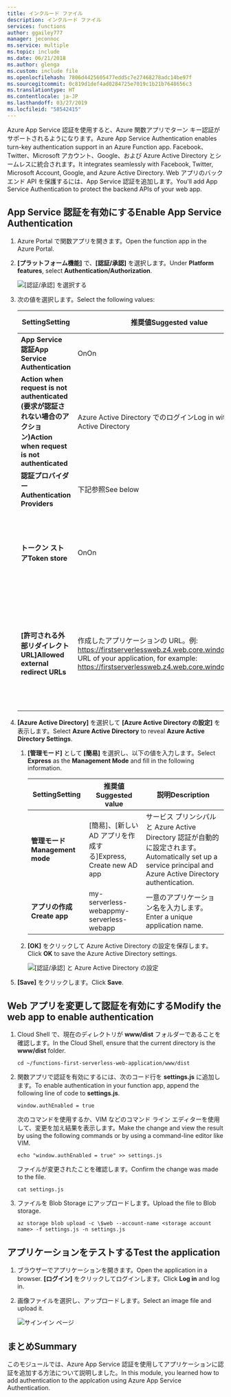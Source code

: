 ```yaml
---
title: インクルード ファイル
description: インクルード ファイル
services: functions
author: ggailey777
manager: jeconnoc
ms.service: multiple
ms.topic: include
ms.date: 06/21/2018
ms.author: glenga
ms.custom: include file
ms.openlocfilehash: 7806d4425605477edd5c7e27468278adc14be97f
ms.sourcegitcommit: 0c819d1def4ad0284725e7019c1b21b7648656c3
ms.translationtype: HT
ms.contentlocale: ja-JP
ms.lasthandoff: 03/27/2019
ms.locfileid: "58542415"
---
```

<span data-ttu-id="816ea-103">Azure App Service 認証を使用すると、Azure 関数アプリでターン キー認証がサポートされるようになります。</span><span class="sxs-lookup"><span data-stu-id="816ea-103">Azure App Service Authentication enables turn-key authentication support in an Azure Function app.</span></span> <span data-ttu-id="816ea-104">Facebook、Twitter、Microsoft アカウント、Google、および Azure Active Directory とシームレスに統合されます。</span><span class="sxs-lookup"><span data-stu-id="816ea-104">It integrates seamlessly with Facebook, Twitter, Microsoft Account, Google, and Azure Active Directory.</span></span> <span data-ttu-id="816ea-105">Web アプリのバックエンド API を保護するには、App Service 認証を追加します。</span><span class="sxs-lookup"><span data-stu-id="816ea-105">You'll add App Service Authentication to protect the backend APIs of your web app.</span></span>

## <a name="enable-app-service-authentication"></a><span data-ttu-id="816ea-106">App Service 認証を有効にする</span><span class="sxs-lookup"><span data-stu-id="816ea-106">Enable App Service Authentication</span></span>

1. <span data-ttu-id="816ea-107">Azure Portal で関数アプリを開きます。</span><span class="sxs-lookup"><span data-stu-id="816ea-107">Open the function app in the Azure Portal.</span></span>

2. <span data-ttu-id="816ea-108">**[プラットフォーム機能]** で、**[認証/承認]** を選択します。</span><span class="sxs-lookup"><span data-stu-id="816ea-108">Under **Platform features**, select **Authentication/Authorization**.</span></span>

    ![[認証/承認] を選択する](media/functions-first-serverless-web-app/6-authorization.jpg)

3. <span data-ttu-id="816ea-110">次の値を選択します。</span><span class="sxs-lookup"><span data-stu-id="816ea-110">Select the following values:</span></span>


   |                   <span data-ttu-id="816ea-111">Setting</span><span class="sxs-lookup"><span data-stu-id="816ea-111">Setting</span></span>                    |                                        <span data-ttu-id="816ea-112">推奨値</span><span class="sxs-lookup"><span data-stu-id="816ea-112">Suggested value</span></span>                                        |                                   <span data-ttu-id="816ea-113">説明</span><span class="sxs-lookup"><span data-stu-id="816ea-113">Description</span></span>                                    |
   |----------------------------------------------|-----------------------------------------------------------------------------------------------|----------------------------------------------------------------------------------|
   |        <span data-ttu-id="816ea-114">**App Service 認証**</span><span class="sxs-lookup"><span data-stu-id="816ea-114">**App Service Authentication**</span></span>        |                                              <span data-ttu-id="816ea-115">On</span><span class="sxs-lookup"><span data-stu-id="816ea-115">On</span></span>                                               |                              <span data-ttu-id="816ea-116">認証を有効にします。</span><span class="sxs-lookup"><span data-stu-id="816ea-116">Enable authentication.</span></span>                              |
   | <span data-ttu-id="816ea-117">**Action when request is not authenticated (要求が認証されない場合のアクション)**</span><span class="sxs-lookup"><span data-stu-id="816ea-117">**Action when request is not authenticated**</span></span> |                              <span data-ttu-id="816ea-118">Azure Active Directory でのログイン</span><span class="sxs-lookup"><span data-stu-id="816ea-118">Log in with Azure Active Directory</span></span>                               |                <span data-ttu-id="816ea-119">構成済みの認証方法 (下記参照) を選択します。</span><span class="sxs-lookup"><span data-stu-id="816ea-119">Select a configured authentication method (below).</span></span>                |
   |         <span data-ttu-id="816ea-120">**認証プロバイダー**</span><span class="sxs-lookup"><span data-stu-id="816ea-120">**Authentication Providers**</span></span>         |                                           <span data-ttu-id="816ea-121">下記参照</span><span class="sxs-lookup"><span data-stu-id="816ea-121">See below</span></span>                                           |                                    <span data-ttu-id="816ea-122">下記参照</span><span class="sxs-lookup"><span data-stu-id="816ea-122">See below</span></span>                                     |
   |               <span data-ttu-id="816ea-123">**トークン ストア**</span><span class="sxs-lookup"><span data-stu-id="816ea-123">**Token store**</span></span>                |                                              <span data-ttu-id="816ea-124">On</span><span class="sxs-lookup"><span data-stu-id="816ea-124">On</span></span>                                               |                  <span data-ttu-id="816ea-125">App Service でトークンの格納および管理を許可します。</span><span class="sxs-lookup"><span data-stu-id="816ea-125">Allow App Service to store and manage tokens.</span></span>                   |
   |      <span data-ttu-id="816ea-126">**[許可される外部リダイレクト URL]**</span><span class="sxs-lookup"><span data-stu-id="816ea-126">**Allowed external redirect URLs**</span></span>      | <span data-ttu-id="816ea-127">作成したアプリケーションの URL。例: https://firstserverlessweb.z4.web.core.windows.net/</span><span class="sxs-lookup"><span data-stu-id="816ea-127">The URL of your application, for example: https://firstserverlessweb.z4.web.core.windows.net/</span></span> | <span data-ttu-id="816ea-128">ユーザーが認証された後に App Service からリダイレクトできる URL。</span><span class="sxs-lookup"><span data-stu-id="816ea-128">URL(s) that App Service is allowed to redirect to after a user is authenticated.</span></span> |


4. <span data-ttu-id="816ea-129">**[Azure Active Directory]** を選択して **[Azure Active Directory の設定]** を表示します。</span><span class="sxs-lookup"><span data-stu-id="816ea-129">Select **Azure Active Directory** to reveal **Azure Active Directory Settings**.</span></span>

   1. <span data-ttu-id="816ea-130">**[管理モード]** として **[簡易]** を選択し、以下の値を入力します。</span><span class="sxs-lookup"><span data-stu-id="816ea-130">Select **Express** as the **Management Mode** and fill in the following information.</span></span>


      |       <span data-ttu-id="816ea-131">Setting</span><span class="sxs-lookup"><span data-stu-id="816ea-131">Setting</span></span>       |      <span data-ttu-id="816ea-132">推奨値</span><span class="sxs-lookup"><span data-stu-id="816ea-132">Suggested value</span></span>       |                                     <span data-ttu-id="816ea-133">説明</span><span class="sxs-lookup"><span data-stu-id="816ea-133">Description</span></span>                                     |
      |---------------------|----------------------------|-------------------------------------------------------------------------------------|
      | <span data-ttu-id="816ea-134">**管理モード**</span><span class="sxs-lookup"><span data-stu-id="816ea-134">**Management mode**</span></span> | <span data-ttu-id="816ea-135">[簡易]、[新しい AD アプリを作成する]</span><span class="sxs-lookup"><span data-stu-id="816ea-135">Express, Create new AD app</span></span> | <span data-ttu-id="816ea-136">サービス プリンシパルと Azure Active Directory 認証が自動的に設定されます。</span><span class="sxs-lookup"><span data-stu-id="816ea-136">Automatically set up a service principal and Azure Active Directory authentication.</span></span> |
      |   <span data-ttu-id="816ea-137">**アプリの作成**</span><span class="sxs-lookup"><span data-stu-id="816ea-137">**Create app**</span></span>    |    <span data-ttu-id="816ea-138">my-serverless-webapp</span><span class="sxs-lookup"><span data-stu-id="816ea-138">my-serverless-webapp</span></span>    |                          <span data-ttu-id="816ea-139">一意のアプリケーション名を入力します。</span><span class="sxs-lookup"><span data-stu-id="816ea-139">Enter a unique application name.</span></span>                           |


   2. <span data-ttu-id="816ea-140">**[OK]** をクリックして Azure Active Directory の設定を保存します。</span><span class="sxs-lookup"><span data-stu-id="816ea-140">Click **OK** to save the Azure Active Directory settings.</span></span>

      ![[認証/承認] と Azure Active Directory の設定](media/functions-first-serverless-web-app/6-create-aad.png)

5. <span data-ttu-id="816ea-142">**[Save]** をクリックします。</span><span class="sxs-lookup"><span data-stu-id="816ea-142">Click **Save**.</span></span>


## <a name="modify-the-web-app-to-enable-authentication"></a><span data-ttu-id="816ea-143">Web アプリを変更して認証を有効にする</span><span class="sxs-lookup"><span data-stu-id="816ea-143">Modify the web app to enable authentication</span></span>

1. <span data-ttu-id="816ea-144">Cloud Shell で、現在のディレクトリが **www/dist** フォルダーであることを確認します。</span><span class="sxs-lookup"><span data-stu-id="816ea-144">In the Cloud Shell, ensure that the current directory is the **www/dist** folder.</span></span>

    ```azurecli
    cd ~/functions-first-serverless-web-application/www/dist
    ```

1. <span data-ttu-id="816ea-145">関数アプリで認証を有効にするには、次のコード行を **settings.js** に追加します。</span><span class="sxs-lookup"><span data-stu-id="816ea-145">To enable authentication in your function app, append the following line of code to **settings.js**.</span></span>

    `window.authEnabled = true`

    <span data-ttu-id="816ea-146">次のコマンドを使用するか、VIM などのコマンド ライン エディターを使用して、変更を加え結果を表示します。</span><span class="sxs-lookup"><span data-stu-id="816ea-146">Make the change and view the result by using the following commands or by using a command-line editor like VIM.</span></span>

    ```azurecli
    echo "window.authEnabled = true" >> settings.js
    ```

    <span data-ttu-id="816ea-147">ファイルが変更されたことを確認します。</span><span class="sxs-lookup"><span data-stu-id="816ea-147">Confirm the change was made to the file.</span></span>

    ```azurecli
    cat settings.js
    ```

1. <span data-ttu-id="816ea-148">ファイルを Blob Storage にアップロードします。</span><span class="sxs-lookup"><span data-stu-id="816ea-148">Upload the file to Blob storage.</span></span>

    ```azurecli
    az storage blob upload -c \$web --account-name <storage account name> -f settings.js -n settings.js
    ```


## <a name="test-the-application"></a><span data-ttu-id="816ea-149">アプリケーションをテストする</span><span class="sxs-lookup"><span data-stu-id="816ea-149">Test the application</span></span>

1. <span data-ttu-id="816ea-150">ブラウザーでアプリケーションを開きます。</span><span class="sxs-lookup"><span data-stu-id="816ea-150">Open the application in a browser.</span></span> <span data-ttu-id="816ea-151">**[ログイン]** をクリックしてログインします。</span><span class="sxs-lookup"><span data-stu-id="816ea-151">Click **Log in** and log in.</span></span>

1. <span data-ttu-id="816ea-152">画像ファイルを選択し、アップロードします。</span><span class="sxs-lookup"><span data-stu-id="816ea-152">Select an image file and upload it.</span></span>

    ![サインイン ページ](media/functions-first-serverless-web-app/6-aad-auth.png)


## <a name="summary"></a><span data-ttu-id="816ea-154">まとめ</span><span class="sxs-lookup"><span data-stu-id="816ea-154">Summary</span></span>

<span data-ttu-id="816ea-155">このモジュールでは、Azure App Service 認証を使用してアプリケーションに認証を追加する方法について説明しました。</span><span class="sxs-lookup"><span data-stu-id="816ea-155">In this module, you learned how to add authentication to the applcation using Azure App Service Authentication.</span></span>
